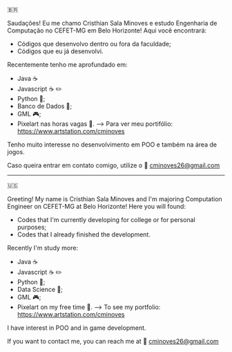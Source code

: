 :brazil:

Saudações! Eu me chamo Cristhian Sala Minoves e estudo Engenharia de Computação no CEFET-MG em Belo Horizonte! Aqui você encontrará:
- Códigos que desenvolvo dentro ou fora da faculdade;
- Códigos que eu já desenvolvi.

Recentemente tenho me aprofundado em:
- Java :coffee:
- Javascript :coffee: :pencil2:
- Python :snake:;
- Banco de Dados 	:game_die:;
- GML :video_game:;
- Pixelart nas horas vagas :art:. --> Para ver meu portifólio: https://www.artstation.com/cminoves

Tenho muito interesse no desenvolvimento em POO e também na área de jogos.

Caso queira entrar em contato comigo, utilize o :email: cminoves26@gmail.com

---------------------------------------------------------------------------------------------------------------------------------------------------------------------------------
:us:

Greeting! My name is Cristhian Sala Minoves and I'm majoring Computation Engineer on CEFET-MG at Belo Horizonte! Here you will found:
- Codes that I'm currently developing for college or for personal purposes;
- Codes that I already finished the development.

Recently I'm study more:
- Java :coffee:
- Javascript :coffee: :pencil2:
- Python :snake:;
- Data Science 	:game_die:;
- GML :video_game:;
- Pixelart on my free time :art:. --> To see my portfolio: https://www.artstation.com/cminoves

I have interest in POO and in game development.

If you want to contact me, you can reach me at :email: cminoves26@gmail.com
